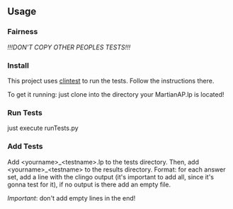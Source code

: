 ## Usage
### Fairness
_!!!DON'T COPY OTHER PEOPLES TESTS!!!_
### Install
This project uses [clintest](https://potassco.org/clintest/) to run the tests. Follow the instructions there.

To get it running: just clone into the directory your MartianAP.lp is located!
### Run Tests
just execute runTests.py
### Add Tests
Add \<yourname\>_\<testname\>.lp to the tests directory.
Then, add \<yourname\>\_\<testname\> to the results directory.
Format: for each answer set, add a line with the clingo output (it's important to add all, since it's gonna test for it), if no output is there add an empty file.

_Important_: don't add empty lines in the end!
